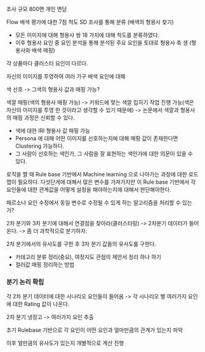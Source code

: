 조사 규모 800면 개인 면담

Flow 배색 평가에 대한 7점 척도 SD 조사를 통해 분류 (배색의 형용사 찾기)

- 모든 이미지에 대해 형용사 쌍 18 가지에 대해 척도를 분류하였다.
- 이후 형용사 요인 중 요인 분석을 통해 분석된 주요 요인을 토대로 형용사 축 생 (형용사와 배색 매핑)

각 상품마다 클러스터 요인이 다르다.

자신의 이미지를 투영하여 여러 가구 배색 요인에 대해 

색 선호 -> 그색의 형용사 값과 매핑 가능?

색깔 매핑(색의 형용사 매핑 가능) -> 키워드에 맞는 색깔 입히기 작업 진행 가능(색은 자신의 이미지를 투영 한 것이라고 생각할 수 있기 때문에) -> 논문에서 색깔과 형용사의 매핑 과정은 신뢰할 수 있다.

- 색에 대한 IRI 형용사 값 매핑 가능
- Persona 에 대해 어떤 이미지를 선호하는지에 대해 매핑 값이 존재한다면 Clustering 가능하다.
- 그 사람이 선호하는 색인가, 그 사람을 잘 표현하는 색인가에 대한 의문이 있을 수 있다.

로직을 짤 때 Rule base 기반에서 Machine learning 으로 나아가는 과정에 대한 로드맵이 필요하다.
다섯단게에 대해서 많은 변수를 가져가지만 이 Rule base 기반에서 각 요인들에 대한 관계값을 어떻게 설정을 해야하는지에 대해서 판단해야한다.

페르소나 요인 수정에서 동일 변수로 수정될 수 있게 하는 알고리즘을 처리할 수 있는가?

2차 분기와 3차 분기에 대해서 연결점을 찾아라(클러스터링) -> 2차분기 데이터가 들어온다. -> 좀 더 과학적으로 분기하자.

2차 분기에서의 유사도를 구한 후 3차 분기 값들의 유사도를 구한다.

- 카테고리 분류 정리(중요), 여정지도 관점의 제안서 정리 하나 하기
- 컬러값 매핑 정리하는 방법

### 분기 논리 확립

각 2차 분기 데이터에 대한 시나리오 요인들이 들어옴 -> 각 시나리오 별 여러가지 요인에 대한 Rating 값이 나온다.

2차 분기 냉장고 -> 여러가지 요인 추출

초기 Rulebase 기반으로 각 요인이 어떤 요인과 얼마만큼의 관계가 있는지 파악 

이후 얼만큼의 유사도가 있는지 개별적으로 계산 진행